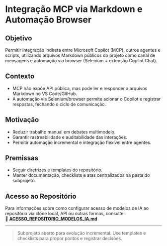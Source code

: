 # Integração MCP via Markdown e Automação Browser

## Objetivo
Permitir integração indireta entre Microsoft Copilot (MCP), outros agentes e scripts, utilizando arquivos Markdown públicos do projeto como canal de mensagens e automação via browser (Selenium + extensão Copilot Chat).

## Contexto
- MCP não expõe API pública, mas pode ler e responder a arquivos Markdown no VS Code/GitHub.
- A automação via Selenium/browser permite acionar o Copilot e registrar respostas, fechando o ciclo de comunicação.

## Motivação
- Reduzir trabalho manual em debates multimodelo.
- Garantir rastreabilidade e auditabilidade das interações.
- Permitir automação incremental e integração flexível entre agentes.

## Premissas
- Seguir diretrizes e templates do repositório.
- Manter documentação, checklists e atas centralizados na pasta do subprojeto.

## Acesso ao Repositório

Para informações sobre como configurar acesso de modelos de IA ao repositório via clone local, API ou outras formas, consulte:  
📖 **[ACESSO_REPOSITORIO_MODELOS_IA.md](../../ACESSO_REPOSITORIO_MODELOS_IA.md)**

---
> Subprojeto aberto para evolução incremental. Use templates e checklists para propor pontos e registrar decisões.
